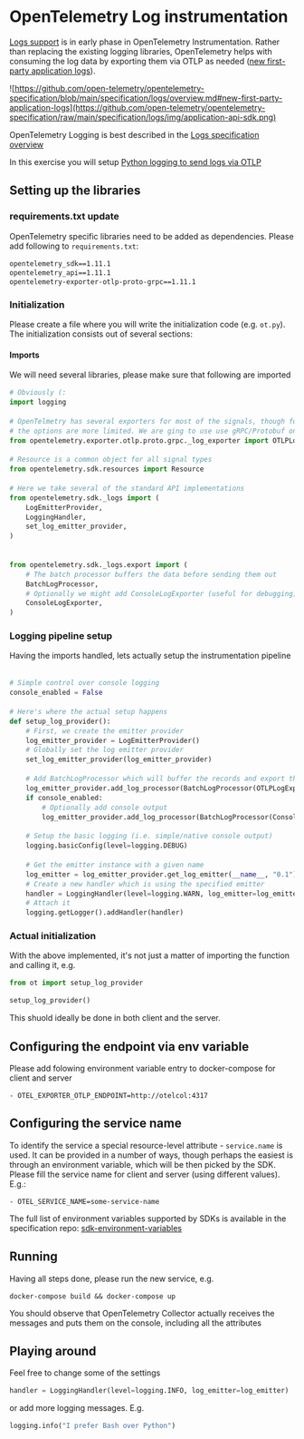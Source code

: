 # OpenTelemetry Log instrumentation

[Logs support](https://opentelemetry.io/docs/reference/specification/overview/#log-signal) is 
in early phase in OpenTelemetry Instrumentation. Rather than replacing the 
existing logging libraries, OpenTelemetry helps with consuming the log data by exporting
them via OTLP as needed ([new first-party application logs](https://github.com/open-telemetry/opentelemetry-specification/blob/main/specification/logs/overview.md#new-first-party-application-logs)). 

![https://github.com/open-telemetry/opentelemetry-specification/blob/main/specification/logs/overview.md#new-first-party-application-logs](https://github.com/open-telemetry/opentelemetry-specification/raw/main/specification/logs/img/application-api-sdk.png)

OpenTelemetry Logging is best described in the [Logs specification overview](https://github.com/open-telemetry/opentelemetry-specification/blob/main/specification/logs/overview.md)

In this exercise you will setup [Python logging to send logs via OTLP](https://opentelemetry-python.readthedocs.io/en/stable/sdk/logs.html)

## Setting up the libraries

### requirements.txt update

OpenTelemetry specific libraries need to be added as dependencies. Please add following to `requirements.txt`:

```
opentelemetry_sdk==1.11.1
opentelemetry_api==1.11.1
opentelemetry-exporter-otlp-proto-grpc==1.11.1
```

### Initialization

Please create a file where you will write the initialization code (e.g. `ot.py`). The 
initialization consists out of several sections:

#### Imports

We will need several libraries, please make sure that following are imported


```python
# Obviously (:
import logging

# OpenTelmetry has several exporters for most of the signals, though for Python & Logs 
# the options are more limited. We are ging to use use gRPC/Protobuf one
from opentelemetry.exporter.otlp.proto.grpc._log_exporter import OTLPLogExporter

# Resource is a common object for all signal types
from opentelemetry.sdk.resources import Resource

# Here we take several of the standard API implementations
from opentelemetry.sdk._logs import (
    LogEmitterProvider,
    LoggingHandler,
    set_log_emitter_provider,
)


from opentelemetry.sdk._logs.export import (
    # The batch processor buffers the data before sending them out
    BatchLogProcessor,
    # Optionally we might add ConsoleLogExporter (useful for debugging)
    ConsoleLogExporter,
)
```

### Logging pipeline setup

Having the imports handled, lets actually setup the instrumentation pipeline

```python

# Simple control over console logging
console_enabled = False

# Here's where the actual setup happens
def setup_log_provider():
    # First, we create the emitter provider 
    log_emitter_provider = LogEmitterProvider()
    # Globally set the log emitter provider
    set_log_emitter_provider(log_emitter_provider)

    # Add BatchLogProcessor which will buffer the records and export them using gRPC/Protobuf
    log_emitter_provider.add_log_processor(BatchLogProcessor(OTLPLogExporter()))
    if console_enabled:
        # Optionally add console output
        log_emitter_provider.add_log_processor(BatchLogProcessor(ConsoleLogExporter()))

    # Setup the basic logging (i.e. simple/native console output)
    logging.basicConfig(level=logging.DEBUG)

    # Get the emitter instance with a given name
    log_emitter = log_emitter_provider.get_log_emitter(__name__, "0.1")
    # Create a new handler which is using the specified emitter
    handler = LoggingHandler(level=logging.WARN, log_emitter=log_emitter)
    # Attach it
    logging.getLogger().addHandler(handler)
```

### Actual initialization

With the above implemented, it's not just a matter of importing the function and calling it, e.g.

```python
from ot import setup_log_provider
```

```python
setup_log_provider()
```

This shuold ideally be done in both client and the server.

## Configuring the endpoint via env variable

Please add folowing environment variable entry to docker-compose for client and server

```
- OTEL_EXPORTER_OTLP_ENDPOINT=http://otelcol:4317
```

## Configuring the service name

To identify the service a special resource-level attribute - `service.name` is used.
It can be provided in a number of ways, though perhaps the easiest is through an 
environment variable, which will be then picked by the SDK. Please fill 
the service name for client and server (using different values). E.g.:

```
- OTEL_SERVICE_NAME=some-service-name
```

The full list of environment variables supported by SDKs is available in the specification repo:
[sdk-environment-variables](https://github.com/open-telemetry/opentelemetry-specification/blob/main/specification/sdk-environment-variables.md)

## Running

Having all steps done, please run the new service, e.g.

```
docker-compose build && docker-compose up
```

You should observe that OpenTelemetry Collector actually receives the messages and puts
them on the console, including all the attributes

## Playing around

Feel free to change some of the settings 

```python
handler = LoggingHandler(level=logging.INFO, log_emitter=log_emitter)
```

or add more logging messages. E.g.

```python
logging.info("I prefer Bash over Python")
```